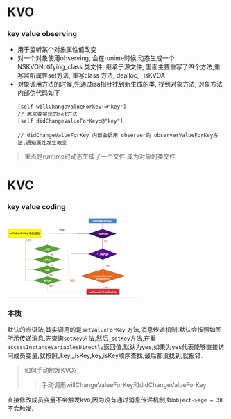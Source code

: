# KVO
### key value observing
- 用于监听某个对象属性值改变
- 对一个对象使用observing, 会在runime时候,动态生成一个NSKVONotifying_class 类文件, 继承于源文件, 里面主要重写了四个方法,重写监听属性set方法, 重写class 方法, dealloc, _isKVOA
- 对象调用方法的时候,先通过isa指针找到新生成的类, 找到对象方法, 对象方法内部伪代码如下
    ```
    [self willChangeValueForkey:@"key"]
    // 原来要实现的set方法
    [self didChangeValueForKey:@"key"]
    
    // didChangeValueForKey 内部会调用 observer的 observerValueForKey方法,通知属性发生改变
    
> 重点是runtime时动态生成了一个文件,成为对象的类文件

# KVC
### key value coding

<img src=" https://github.com/luoganzhi/WorkBook/blob/master/iOS/image/kvc.png" width="300" align=center>
 
 ### 本质
 默认的点语法,其实调用的是`setValueForKey` 方法,消息传递机制,默认会按照如图所示传递消息,先查询`setKey`方法,然后`_setKey`方法,在看`accessInstanceVariablesDirectly`返回值,默认为yes,如果为yes代表能够直接访问成员变量,就按照_key,_isKey,key,isKey顺序查找,最后都没找到,就报错.
 
 > 如何手动触发KVO?
 >> 手动调用willChangeValueForKey和didChangeValueForKey
 
 直接修改成员变量不会触发kvo,因为没有通过消息传递机制,如`object->age = 30`不会触发.
 
 

